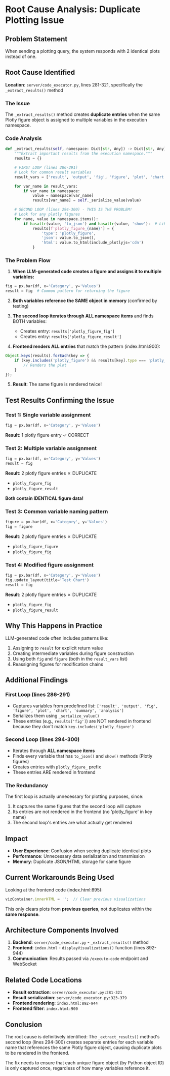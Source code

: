 # Root Cause Analysis: Duplicate Plotting Issue

## Problem Statement
When sending a plotting query, the system responds with 2 identical plots instead of one.

## Root Cause Identified

**Location**: `server/code_executor.py`, lines 281-321, specifically the `_extract_results()` method

### The Issue

The `_extract_results()` method creates **duplicate entries** when the same Plotly figure object is assigned to multiple variables in the execution namespace.

### Code Analysis

```python
def _extract_results(self, namespace: Dict[str, Any]) -> Dict[str, Any]:
    """Extract important results from the execution namespace."""
    results = {}

    # FIRST LOOP (lines 286-291)
    # Look for common result variables
    result_vars = ['result', 'output', 'fig', 'figure', 'plot', 'chart', 'summary', 'analysis']

    for var_name in result_vars:
        if var_name in namespace:
            value = namespace[var_name]
            results[var_name] = self._serialize_value(value)

    # SECOND LOOP (lines 294-300) - THIS IS THE PROBLEM!
    # Look for any plotly figures
    for name, value in namespace.items():
        if hasattr(value, 'to_json') and hasattr(value, 'show'):  # Likely a plotly figure
            results[f'plotly_figure_{name}'] = {
                'type': 'plotly_figure',
                'json': value.to_json(),
                'html': value.to_html(include_plotlyjs='cdn')
            }
```

### The Problem Flow

1. **When LLM-generated code creates a figure and assigns it to multiple variables:**

```python
fig = px.bar(df, x='Category', y='Values')
result = fig  # Common pattern for returning the figure
```

2. **Both variables reference the SAME object in memory** (confirmed by testing)

3. **The second loop iterates through ALL namespace items** and finds BOTH variables:
   - Creates entry: `results['plotly_figure_fig']`
   - Creates entry: `results['plotly_figure_result']`

4. **Frontend renders ALL entries** that match the pattern (index.html:900):
```javascript
Object.keys(results).forEach(key => {
    if (key.includes('plotly_figure') && results[key].type === 'plotly_figure') {
        // Renders the plot
    }
});
```

5. **Result**: The same figure is rendered twice!

## Test Results Confirming the Issue

### Test 1: Single variable assignment
```python
fig = px.bar(df, x='Category', y='Values')
```
**Result**: 1 plotly figure entry ✓ CORRECT

### Test 2: Multiple variable assignment
```python
fig = px.bar(df, x='Category', y='Values')
result = fig
```
**Result**: 2 plotly figure entries ✗ DUPLICATE
- `plotly_figure_fig`
- `plotly_figure_result`

**Both contain IDENTICAL figure data!**

### Test 3: Common variable naming pattern
```python
figure = px.bar(df, x='Category', y='Values')
fig = figure
```
**Result**: 2 plotly figure entries ✗ DUPLICATE
- `plotly_figure_figure`
- `plotly_figure_fig`

### Test 4: Modified figure assignment
```python
fig = px.bar(df, x='Category', y='Values')
fig.update_layout(title='Test Chart')
result = fig
```
**Result**: 2 plotly figure entries ✗ DUPLICATE
- `plotly_figure_fig`
- `plotly_figure_result`

## Why This Happens in Practice

LLM-generated code often includes patterns like:
1. Assigning to `result` for explicit return value
2. Creating intermediate variables during figure construction
3. Using both `fig` and `figure` (both in the `result_vars` list)
4. Reassigning figures for modification chains

## Additional Findings

### First Loop (lines 286-291)
- Captures variables from predefined list: `['result', 'output', 'fig', 'figure', 'plot', 'chart', 'summary', 'analysis']`
- Serializes them using `_serialize_value()`
- These entries (e.g., `results['fig']`) are NOT rendered in frontend because they don't match `key.includes('plotly_figure')`

### Second Loop (lines 294-300)
- Iterates through **ALL namespace items**
- Finds every variable that has `to_json()` and `show()` methods (Plotly figures)
- Creates entries with `plotly_figure_` prefix
- These entries ARE rendered in frontend

### The Redundancy
The first loop is actually unnecessary for plotting purposes, since:
1. It captures the same figures that the second loop will capture
2. Its entries are not rendered in the frontend (no 'plotly_figure' in key name)
3. The second loop's entries are what actually get rendered

## Impact

- **User Experience**: Confusion when seeing duplicate identical plots
- **Performance**: Unnecessary data serialization and transmission
- **Memory**: Duplicate JSON/HTML storage for same figure

## Current Workarounds Being Used

Looking at the frontend code (index.html:895):
```javascript
vizContainer.innerHTML = '';  // Clear previous visualizations
```

This only clears plots from **previous queries**, not duplicates within the **same response**.

## Architecture Components Involved

1. **Backend**: `server/code_executor.py` - `_extract_results()` method
2. **Frontend**: `index.html` - `displayVisualizations()` function (lines 892-944)
3. **Communication**: Results passed via `/execute-code` endpoint and WebSocket

## Related Code Locations

- **Result extraction**: `server/code_executor.py:281-321`
- **Result serialization**: `server/code_executor.py:323-379`
- **Frontend rendering**: `index.html:892-944`
- **Frontend filter**: `index.html:900`

## Conclusion

The root cause is definitively identified: The `_extract_results()` method's second loop (lines 294-300) creates separate entries for each variable name that references the same Plotly figure object, causing duplicate plots to be rendered in the frontend.

The fix needs to ensure that each unique figure object (by Python object ID) is only captured once, regardless of how many variables reference it.